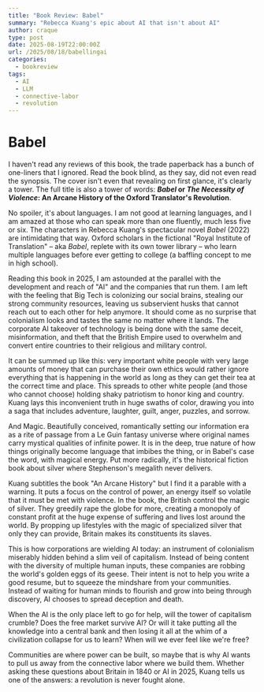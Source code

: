 ```yaml
---
title: "Book Review: Babel"
summary: "Rebecca Kuang's epic about AI that isn't about AI"
author: craque
type: post
date: 2025-08-19T22:00:00Z
url: /2025/08/18/babellingai
categories:
  - bookreview
tags:
  - AI
  - LLM
  - connective-labor
  - revolution
---
```

# Babel

I haven't read any reviews of this book, the trade paperback has a bunch of one-liners that I ignored. Read the book blind, as they say, did not even read the synopsis. The cover isn't even that revealing on first glance, it's clearly a tower. The full title is also a tower of words: **_Babel_ or _The Necessity of Violence_: An Arcane History of the Oxford Translator's Revolution**.

No spoiler, it's about languages. I am not good at learning languages, and I am amazed at those who can speak more than one fluently, much less five or six. The characters in Rebecca Kuang's spectacular novel *Babel* (2022) are intimidating that way. Oxford scholars in the fictional "Royal Institute of Translation" – aka *Babel*, replete with its own tower library – who learn multiple languages before ever getting to college (a baffling concept to me in high school).

Reading this book in 2025, I am astounded at the parallel with the development and reach of "AI" and the companies that run them. I am left with the feeling that Big Tech is colonizing our social brains, stealing our strong community resources, leaving us subservient husks that cannot reach out to each other for help anymore. It should come as no surprise that colonialism looks and tastes the same no matter where it lands. The corporate AI takeover of technology is being done with the same deceit, misinformation, and theft that the British Empire used to overwhelm and convert entire countries to their religious and military control.

It can be summed up like this: very important white people with very large amounts of money that can purchase their own ethics would rather ignore everything that is happening in the world as long as they can get their tea at the correct time and place. This spreads to other white people (and those who cannot choose) holding shaky patriotism to honor king and country. Kuang lays this inconvenient truth in huge swaths of color, drawing you into a saga that includes adventure, laughter, guilt, anger, puzzles, and sorrow.

And Magic. Beautifully conceived, romantically setting our information era as a rite of passage from a Le Guin fantasy universe where original names carry mystical qualities of infinite power. It is in the deep, true nature of how things originally become language that imbibes the thing, or in Babel's case the word, with magical energy. Put more radically, it's the historical fiction book about silver where Stephenson's megalith never delivers.

Kuang subtitles the book "An Arcane History" but I find it a parable with a warning. It puts a focus on the control of power, an energy itself so volatile that it must be met with violence. In the book, the British control the magic of silver. They greedily rape the globe for more, creating a monopoly of constant profit at the huge expense of suffering and lives lost around the world. By propping up lifestyles with the magic of specialized silver that only they can provide, Britain makes its constituents its slaves.

This is how corporations are wielding AI today: an instrument of colonialism miserably hidden behind a slim veil of capitalism. Instead of being content with the diversity of multiple human inputs, these companies are robbing the world's golden eggs of its geese. Their intent is not to help you write a good resume, but to squeeze the mindshare from your communities. Instead of waiting for human minds to flourish and grow into being through discovery, AI chooses to spread deception and death.

When the AI is the only place left to go for help, will the tower of capitalism crumble? Does the free market survive AI? Or will it take putting all the knowledge into a central bank and then losing it all at the whim of a civilization collapse for us to learn? When will we ever feel like we're free?

Communities are where power can be built, so maybe that is why AI wants to pull us away from the connective labor where we build them. Whether asking these questions about Britain in 1840 or AI in 2025, Kuang tells us one of the answers: a revolution is never fought alone.

